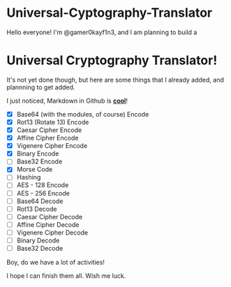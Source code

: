 # Universal-Cyptography-Translator
Hello everyone! I'm @gamer0kayf1n3, and I am planning to build a
# Universal Cryptography Translator!
It's not yet done though, but here are some things that I already added, and plannning to get added.

I just noticed, Markdown in Github is [**cool**](https://www.youtube.com/watch?v=dQw4w9WgXcQ, "please don't click")!

- [x] Base64 (with the modules, of course) Encode
- [x] Rot13 (Rotate 13) Encode
- [x] Caesar Cipher Encode
- [x] Affine Cipher Encode
- [x] Vigenere Cipher Encode
- [x] Binary Encode
- [ ] Base32 Encode
- [x] Morse Code
- [ ] Hashing
- [ ] AES - 128 Encode
- [ ] AES - 256 Encode
- [ ] Base64 Decode
- [ ] Rot13 Decode
- [ ] Caesar Cipher Decode
- [ ] Affine Cipher Decode
- [ ] Vigenere Cipher Decode
- [ ] Binary Decode
- [ ] Base32 Decode

Boy, do we have a lot of activities!

I hope I can finish them all. Wish me luck.

